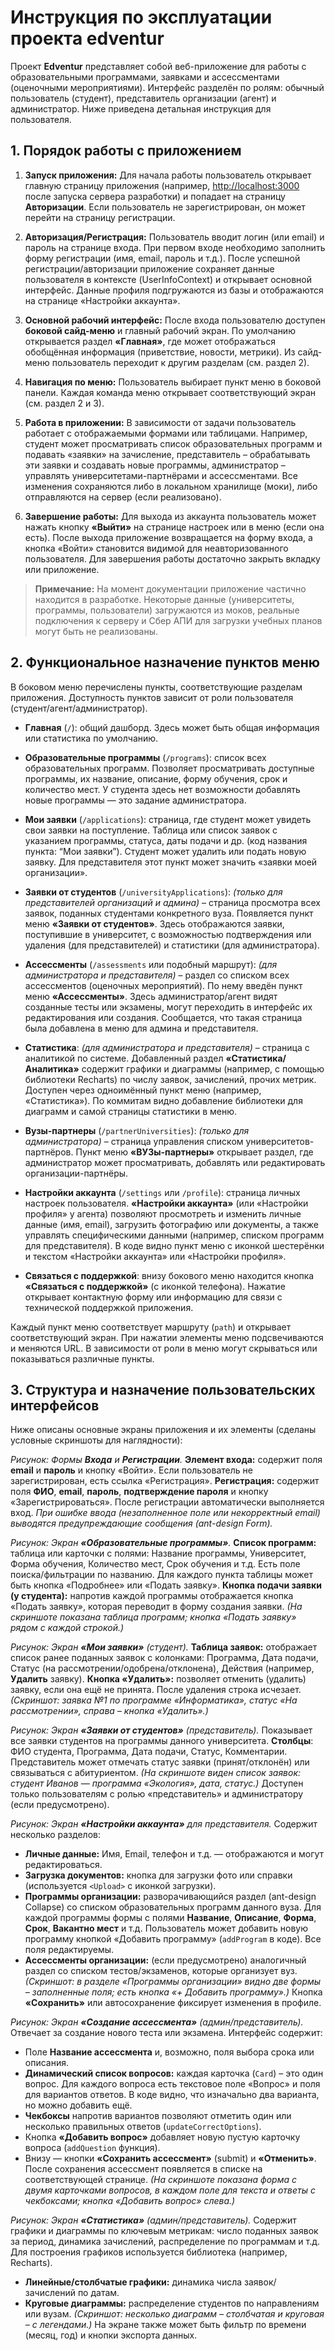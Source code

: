 # Инструкция по эксплуатации проекта edventur

Проект **Edventur** представляет собой веб-приложение для работы с образовательными программами, заявками и ассессментами (оценочными мероприятиями). Интерфейс разделён по ролям: обычный пользователь (студент), представитель организации (агент) и администратор. Ниже приведена детальная инструкция для пользователя.

## 1. Порядок работы с приложением

1. **Запуск приложения:** Для начала работы пользователь открывает главную страницу приложения (например, [http://localhost:3000](http://localhost:3000) после запуска сервера разработки) и попадает на страницу **Авторизации**. Если пользователь не зарегистрирован, он может перейти на страницу регистрации.

2. **Авторизация/Регистрация:** Пользователь вводит логин (или email) и пароль на странице входа. При первом входе необходимо заполнить форму регистрации (имя, email, пароль и т.д.). После успешной регистрации/авторизации приложение сохраняет данные пользователя в контексте (UserInfoContext) и открывает основной интерфейс. Данные профиля подгружаются из базы и отображаются на странице «Настройки аккаунта».

3. **Основной рабочий интерфейс:** После входа пользователю доступен **боковой сайд-меню** и главный рабочий экран. По умолчанию открывается раздел **«Главная»**, где может отображаться обобщённая информация (приветствие, новости, метрики). Из сайд-меню пользователь переходит к другим разделам (см. раздел 2).

4. **Навигация по меню:** Пользователь выбирает пункт меню в боковой панели. Каждая команда меню открывает соответствующий экран (см. раздел 2 и 3).

5. **Работа в приложении:** В зависимости от задачи пользователь работает с отображаемыми формами или таблицами. Например, студент может просматривать список образовательных программ и подавать «заявки» на зачисление, представитель – обрабатывать эти заявки и создавать новые программы, администратор – управлять университетами-партнёрами и ассессментами. Все изменения сохраняются либо в локальном хранилище (моки), либо отправляются на сервер (если реализовано).

6. **Завершение работы:** Для выхода из аккаунта пользователь может нажать кнопку **«Выйти»** на странице настроек или в меню (если она есть). После выхода приложение возвращается на форму входа, а кнопка «Войти» становится видимой для неавторизованного пользователя. Для завершения работы достаточно закрыть вкладку или приложение.

> **Примечание:** На момент документации приложение частично находится в разработке. Некоторые данные (университеты, программы, пользователи) загружаются из моков, реальные подключения к серверу и Сбер АПИ для загрузки учебных планов могут быть не реализованы.

## 2. Функциональное назначение пунктов меню

В боковом меню перечислены пункты, соответствующие разделам приложения. Доступность пунктов зависит от роли пользователя (студент/агент/администратор).

* **Главная** (`/`): общий дашборд. Здесь может быть общая информация или статистика по умолчанию.

* **Образовательные программы** (`/programs`): список всех образовательных программ. Позволяет просматривать доступные программы, их название, описание, форму обучения, срок и количество мест. У студента здесь нет возможности добавлять новые программы — это задание администратора.

* **Мои заявки** (`/applications`): страница, где студент может увидеть свои заявки на поступление. Таблица или список заявок с указанием программы, статуса, даты подачи и др. (код названия пункта: “Мои заявки”). Студент может удалить или подать новую заявку. Для представителя этот пункт может значить «заявки моей организации».

* **Заявки от студентов** (`/universityApplications`): *(только для представителей организаций и админа)* – страница просмотра всех заявок, поданных студентами конкретного вуза. Появляется пункт меню **«Заявки от студентов»**. Здесь отображаются заявки, поступившие в университет, с возможностью подтверждения или удаления (для представителей) и статистики (для администратора).

* **Ассессменты** (`/assessments` или подобный маршрут): *(для администратора и представителя)* – раздел со списком всех ассессментов (оценочных мероприятий). По нему введён пункт меню **«Ассессменты»**. Здесь администратор/агент видят созданные тесты или экзамены, могут переходить в интерфейс их редактирования или создания. Сообщается, что такая страница была добавлена в меню для админа и представителя.

* **Статистика**: *(для администратора и представителя)* – страница с аналитикой по системе. Добавленный раздел **«Статистика/Аналитика»** содержит графики и диаграммы (например, с помощью библиотеки Recharts) по числу заявок, зачислений, прочих метрик. Доступен через одноимённый пункт меню (например, «Статистика»). По коммитам видно добавление библиотеки для диаграмм и самой страницы статистики в меню.

* **Вузы-партнеры** (`/partnerUniversities`): *(только для администратора)* – страница управления списком университетов-партнёров. Пункт меню **«ВУЗы-партнеры»** открывает раздел, где администратор может просматривать, добавлять или редактировать организации-партнёры.

* **Настройки аккаунта** (`/settings` или `/profile`): страница личных настроек пользователя. **«Настройки аккаунта»** (или «Настройки профиля» у агента) позволяют просмотреть и изменить личные данные (имя, email), загрузить фотографию или документы, а также управлять специфическими данными (например, списком программ для представителя). В коде видно пункт меню с иконкой шестерёнки и текстом «Настройки аккаунта» или «Настройки профиля».

* **Связаться с поддержкой**: внизу бокового меню находится кнопка **«Связаться с поддержкой»** (с иконкой телефона). Нажатие открывает контактную форму или информацию для связи с технической поддержкой приложения.

Каждый пункт меню соответствует маршруту (`path`) и открывает соответствующий экран. При нажатии элементы меню подсвечиваются и меняются URL. В зависимости от роли в меню могут скрываться или показываться различные пункты.

## 3. Структура и назначение пользовательских интерфейсов

Ниже описаны основные экраны приложения и их элементы (сделаны условные скриншоты для наглядности):

&#x20;*Рисунок: Формы **Входа** и **Регистрации**.*
**Элемент входа:** содержит поля **email** и **пароль** и кнопку «Войти». Если пользователь не зарегистрирован, есть ссылка «Регистрация».
**Регистрация:** содержит поля **ФИО**, **email**, **пароль**, **подтверждение пароля** и кнопку «Зарегистрироваться». После регистрации автоматически выполняется вход.
*При ошибке ввода (незаполненное поле или некорректный email) выводятся предупреждающие сообщения (ant-design Form).*

&#x20;*Рисунок: Экран **«Образовательные программы»**.*
**Список программ:** таблица или карточки с полями: Название программы, Университет, Форма обучения, Количество мест, Срок обучения и т.д. Есть поле поиска/фильтрации по названию. Для каждого пункта таблицы может быть кнопка «Подробнее» или «Подать заявку».
**Кнопка подачи заявки (у студента):** напротив каждой программы отображается кнопка «Подать заявку», которая переводит в форму создания заявки.
*(На скриншоте показана таблица программ; кнопка «Подать заявку» рядом с каждой строкой.)*

&#x20;*Рисунок: Экран **«Мои заявки»** (студент).*
**Таблица заявок:** отображает список ранее поданных заявок с колонками: Программа, Дата подачи, Статус (на рассмотрении/одобрена/отклонена), Действия (например, **Удалить** заявку).
**Кнопка «Удалить»:** позволяет отменить (удалить) заявку, если она ещё не принята. После удаления строка исчезает.
*(Скриншот: заявка №1 по программе «Информатика», статус «На рассмотрении», справа – кнопка «Удалить».)*

&#x20;*Рисунок: Экран **«Заявки от студентов»** (представитель).*
Показывает все заявки студентов на программы данного университета. **Столбцы**: ФИО студента, Программа, Дата подачи, Статус, Комментарии. Представитель может отмечать статус заявки (принят/отклонён) или связываться с абитуриентом.
*(На скриншоте виден список заявок: студент Иванов — программа «Экология», дата, статус.)*
Доступен только пользователям с ролью «представитель» и администратору (если предусмотрено).

&#x20;*Рисунок: Экран **«Настройки аккаунта»** для представителя.*
Содержит несколько разделов:

* **Личные данные:** Имя, Email, телефон и т.д. — отображаются и могут редактироваться.
* **Загрузка документов:** кнопка для загрузки фото или справки (используется `<Upload>` с иконкой загрузки).
* **Программы организации:** разворачивающийся раздел (ant-design Collapse) со списком образовательных программ данного вуза. Для каждой программы формы с полями **Название**, **Описание**, **Форма**, **Срок**, **Вакантно мест** и т.д. Пользователь может добавить новую программу кнопкой «Добавить программу» (`addProgram` в коде). Все поля редактируемы.
* **Ассессменты организации:** (если предусмотрено) аналогичный раздел со списком тестов/экзаменов, которые организует вуз.
  *(Скриншот: в разделе «Программы организации» видно две формы – заполненные поля; есть кнопка «+ Добавить программу».)*
  Кнопка **«Сохранить»** или автосохранение фиксирует изменения в профиле.

&#x20;*Рисунок: Экран **«Создание ассессмента»** (админ/представитель).*
Отвечает за создание нового теста или экзамена. Интерфейс содержит:

* Поле **Название ассессмента** и, возможно, поля выбора срока или описания.
* **Динамический список вопросов:** каждая карточка (`Card`) – это один вопрос. Для каждого вопроса есть текстовое поле «Вопрос» и поля для вариантов ответов. В коде видно, что изначально два варианта, но можно добавить ещё.
* **Чекбоксы** напротив вариантов позволяют отметить один или несколько правильных ответов (`updateCorrectOptions`).
* Кнопка **«Добавить вопрос»** добавляет новую пустую карточку вопроса (`addQuestion` функция).
* Внизу — кнопки **«Сохранить ассессмент»** (submit) и **«Отменить»**. После сохранения ассессмент появляется в списке на соответствующей странице.
  *(На скриншоте показана форма с двумя карточками вопросов, в каждом поле для текста и ответы с чекбоксами; кнопка «Добавить вопрос» слева.)*

&#x20;*Рисунок: Экран **«Статистика»** (админ/представитель).*
Содержит графики и диаграммы по ключевым метрикам: число поданных заявок за период, динамика зачислений, распределение по программам и т.д. Для построения графиков используется библиотека (например, Recharts).

* **Линейные/столбчатые графики:** динамика числа заявок/зачислений по датам.
* **Круговые диаграммы:** распределение студентов по направлениям или вузам.
  *(Скриншот: несколько диаграмм – столбчатая и круговая – с легендами.)*
  На экране также может быть фильтр по времени (месяц, год) и кнопки экспорта данных.


